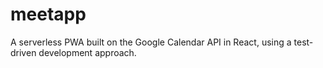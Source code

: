 # meetapp
A serverless PWA built on the Google Calendar API in React, using a test-driven development approach.
